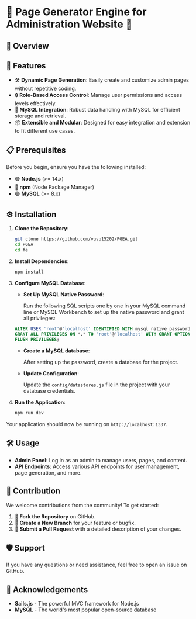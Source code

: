 
# 🌟 Page Generator Engine for Administration Website 🌟


## 📝 Overview

## 🚀 Features

- 🛠️ **Dynamic Page Generation**: Easily create and customize admin pages without repetitive coding.
- 🔒 **Role-Based Access Control**: Manage user permissions and access levels effectively.
- 💾 **MySQL Integration**: Robust data handling with MySQL for efficient storage and retrieval.
- 📦 **Extensible and Modular**: Designed for easy integration and extension to fit different use cases.

## 📋 Prerequisites

Before you begin, ensure you have the following installed:

- 🟢 **Node.js** (>= 14.x)
- 🔵 **npm** (Node Package Manager)
- 🟢 **MySQL** (>= 8.x)

## ⚙️ Installation

1. **Clone the Repository**:
    ```bash
    git clone https://github.com/vuvu15202/PGEA.git
    cd PGEA
    cd fe
    ```

2. **Install Dependencies**:
    ```bash
    npm install
    ```

3. **Configure MySQL Database**:

   - **Set Up MySQL Native Password**:
   
     Run the following SQL scripts one by one in your MySQL command line or MySQL Workbench to set up the native password and grant all privileges:
   
    ```sql
    ALTER USER 'root'@'localhost' IDENTIFIED WITH mysql_native_password BY 'your_password';
    GRANT ALL PRIVILEGES ON *.* TO 'root'@'localhost' WITH GRANT OPTION;
    FLUSH PRIVILEGES;
    ```

   - **Create a MySQL database**:
   
     After setting up the password, create a database for the project.
   
   - **Update Configuration**:
   
     Update the `config/datastores.js` file in the project with your database credentials.

4. **Run the Application**:
    ```bash
    npm run dev
    ```

Your application should now be running on `http://localhost:1337`.

## 🛠️ Usage

- **Admin Panel**: Log in as an admin to manage users, pages, and content.
- **API Endpoints**: Access various API endpoints for user management, page generation, and more.

## 🤝 Contribution

We welcome contributions from the community! To get started:

1. 🍴 **Fork the Repository** on GitHub.
2. 🌿 **Create a New Branch** for your feature or bugfix.
3. 📝 **Submit a Pull Request** with a detailed description of your changes.

## 🛡️ Support

If you have any questions or need assistance, feel free to open an issue on GitHub.

## 🙏 Acknowledgements

- **Sails.js** - The powerful MVC framework for Node.js
- **MySQL** - The world's most popular open-source database
